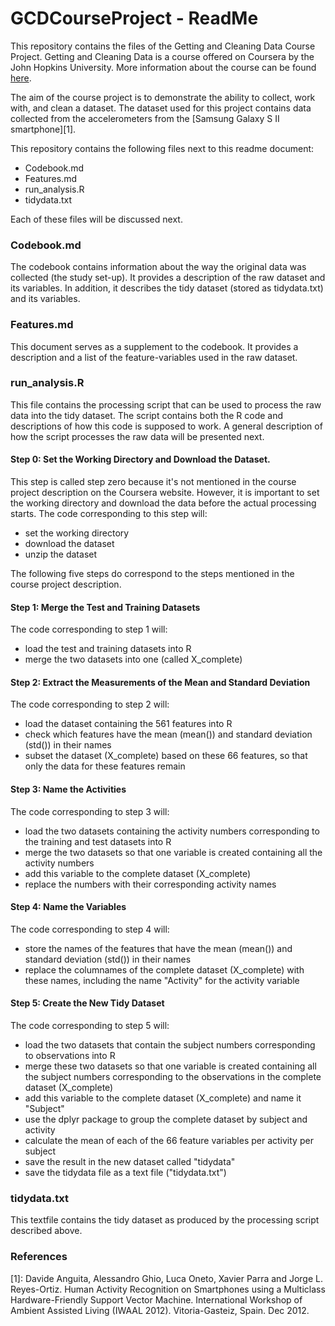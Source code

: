 GCDCourseProject - ReadMe
================

This repository contains the files of the Getting and Cleaning Data Course Project. Getting and Cleaning Data is a course offered on Coursera by the John Hopkins University. More information about the course can be found [here](https://www.coursera.org/course/getdata). 

The aim of the course project is to demonstrate the ability to collect, work with, and clean a dataset. The dataset used for this project contains data collected from the accelerometers from the [Samsung Galaxy S II smartphone][1]. 

This repository contains the following files next to this readme document:

- Codebook.md
- Features.md
- run_analysis.R
- tidydata.txt

Each of these files will be discussed next.

### Codebook.md
The codebook contains information about the way the original data was collected (the study set-up). It provides a description of the raw dataset and its variables. In addition, it describes the tidy dataset (stored as tidydata.txt) and its variables.

### Features.md
This document serves as a supplement to the codebook. It provides a description and a list of the feature-variables used in the raw dataset. 

### run_analysis.R
This file contains the processing script that can be used to process the raw data into the tidy dataset. The script contains both the R code and descriptions of how this code is supposed to work. A general description of how the script processes the raw data will be presented next.

#### Step 0: Set the Working Directory and Download the Dataset. 
This step is called step zero because it's not mentioned in the course project description on the Coursera website. However, it is important to set the working directory and download the data before the actual processing starts. The code corresponding to this step will:

- set the working directory
- download the dataset
- unzip the dataset

The following five steps do correspond to the steps mentioned in the course project description.

#### Step 1: Merge the Test and Training Datasets
The code corresponding to step 1 will:

- load the test and training datasets into R
- merge the two datasets into one (called X_complete)

#### Step 2: Extract the Measurements of the Mean and Standard Deviation
The code corresponding to step 2 will:

- load the dataset containing the 561 features into R
- check which features have the mean (mean()) and standard deviation (std()) in their names
- subset the dataset (X_complete) based on these 66 features, so that only the data for these features remain

#### Step 3: Name the Activities
The code corresponding to step 3 will:

- load the two datasets containing the activity numbers corresponding to the training and test datasets into R
- merge the two datasets so that one variable is created containing all the activity numbers
- add this variable to the complete dataset (X_complete)
- replace the numbers with their corresponding activity names

#### Step 4: Name the Variables
The code corresponding to step 4 will:

- store the names of the features that have the mean (mean()) and standard deviation (std()) in their names
- replace the columnames of the complete dataset (X_complete) with these names, including the name "Activity" for the activity variable

#### Step 5: Create the New Tidy Dataset
The code corresponding to step 5 will:

- load the two datasets that contain the subject numbers corresponding to observations into R
- merge these two datasets so that one variable is created containing all the subject numbers corresponding to the observations in the complete dataset (X_complete)
- add this variable to the complete dataset (X_complete) and name it "Subject"
- use the dplyr package to group the complete dataset by subject and activity
- calculate the mean of each of the 66 feature variables per activity per subject
- save the result in the new dataset called "tidydata"
- save the tidydata file as a text file ("tidydata.txt")

### tidydata.txt
This textfile contains the tidy dataset as produced by the processing script described above. 

### References
[1]: Davide Anguita, Alessandro Ghio, Luca Oneto, Xavier Parra and Jorge L. Reyes-Ortiz. Human Activity Recognition on Smartphones using a Multiclass Hardware-Friendly Support Vector Machine. International Workshop of Ambient Assisted Living (IWAAL 2012). Vitoria-Gasteiz, Spain. Dec 2012.
